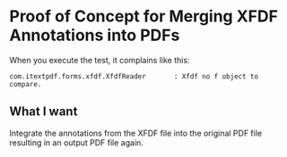 # Proof of Concept for Merging XFDF Annotations into PDFs

When you execute the test, it complains like this:

`com.itextpdf.forms.xfdf.XfdfReader       : Xfdf no f object to compare.`

## What I want

Integrate the annotations from the XFDF file into the original PDF file resulting in an output PDF file again.
